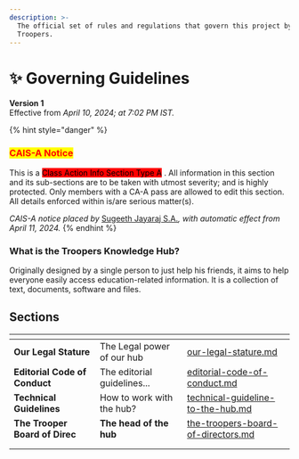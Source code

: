 ```yaml
---
description: >-
  The official set of rules and regulations that govern this project by the
  Troopers.
---
```


# ✨ Governing Guidelines

**Version 1** \
Effective from _April 10, 2024; at 7:02 PM IST._

{% hint style="danger" %}
### <mark style="color:red;">CAIS-A Notice</mark>

This is a <mark style="background-color:red;">Class Action Info Section Type A</mark> . All information in this section and its sub-sections are to be taken with utmost severity; and is highly protected. Only members with a CA-A pass are allowed to edit this section. All details enforced within is/are serious matter(s).

_CAIS-A notice placed by_ [Sugeeth Jayaraj S.A.](https://app.gitbook.com/u/9Om3tUS42vUVpNcq3eN15t09EZU2 "mention")_, with automatic effect from April 11, 2024._
{% endhint %}

### What is the Troopers Knowledge Hub?

Originally designed by a single person to just help his friends, it aims to help everyone easily access education-related information. It is a collection of text, documents, software and files.

## Sections

<table data-view="cards"><thead><tr><th></th><th></th><th data-hidden data-type="content-ref"></th></tr></thead><tbody><tr><td><strong>Our Legal Stature</strong></td><td>The Legal power of our hub</td><td><a href="our-legal-stature.md">our-legal-stature.md</a></td></tr><tr><td><strong>Editorial Code of Conduct</strong></td><td>The editorial guidelines...</td><td><a href="editorial-code-of-conduct.md">editorial-code-of-conduct.md</a></td></tr><tr><td><strong>Technical Guidelines</strong></td><td>How to work with the hub?</td><td><a href="technical-guideline-to-the-hub.md">technical-guideline-to-the-hub.md</a></td></tr><tr><td><strong>The Trooper Board of Direc</strong></td><td><strong>The head of the hub</strong></td><td><a href="../../divisions/brigadiers/the-first-brigadier-regiment/the-troopers-board-of-directors.md">the-troopers-board-of-directors.md</a></td></tr><tr><td></td><td></td><td></td></tr><tr><td></td><td></td><td></td></tr></tbody></table>

